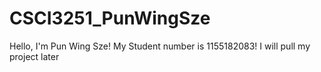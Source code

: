 # CSCI3251_PunWingSze
Hello, I'm Pun Wing Sze!
My Student number is 1155182083!
I will pull my project later
